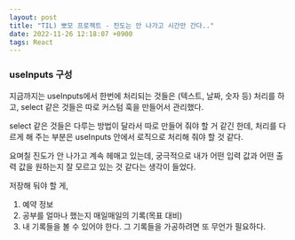 ```yaml
---
layout: post
title: "TIL) 뽀모 프로젝트 - 진도는 안 나가고 시간만 간다.."
date: 2022-11-26 12:18:07 +0900
tags: React
---
```


### useInputs 구성

지금까지는 useInputs에서 한번에 처리되는 것들은 (텍스트, 날짜, 숫자 등) 처리를 하고, select 같은 것들은 따로 커스텀 훅을 만들어서 관리했다.

select 같은 것들은 다루는 방법이 달라서 따로 만들어 줘야 할 거 같긴 한데, 처리를 다르게 해 주는 부분은 useInputs 안에서 로직으로 처리해 줘야 할 것 같다.

요며칠 진도가 안 나가고 계속 헤매고 있는데, 궁극적으로 내가 어떤 입력 값과 어떤 출력 값을 원하는지 잘 모르고 있는 것 같다는 생각이 들었다.

저장해 둬야 할 게,

1. 예약 정보
2. 공부를 얼마나 했는지 매일매일의 기록(목표 대비)
3. 내 기록들을 볼 수 있어야 한다. 그 기록들을 가공하려면 또 무언가 필요하다.
